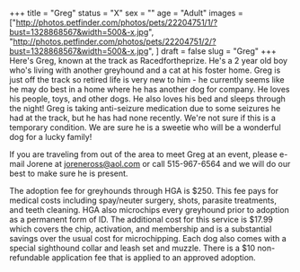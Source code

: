 +++
title = "Greg"
status = "X"
sex = ""
age = "Adult"
images = ["http://photos.petfinder.com/photos/pets/22204751/1/?bust=1328868567&width=500&-x.jpg",
"http://photos.petfinder.com/photos/pets/22204751/2/?bust=1328868567&width=500&-x.jpg",
]
draft = false
slug = "Greg"
+++
Here's Greg, known at the track as Racedfortheprize. He's a 2 year old boy who's living with another greyhound and a cat at his foster home. Greg is just off the track so retired life is very new to him - he currently seems like he may do best in a home where he has another dog for company. He loves his people, toys, and other dogs. He also loves his bed and sleeps through the night! Greg is taking anti-seizure medication due to some seizures he had at the track, but he has had none recently. We're not sure if this is a temporary condition. We are sure he is a sweetie who will be a wonderful dog for a lucky family!



If you are traveling from out of the area to meet Greg at an event, please e-mail Jorene at joreneross@aol.com or call 515-967-6564 and we will do our best to make sure he is present.

The adoption fee for greyhounds through HGA is $250. This fee pays for medical costs including spay/neuter surgery, shots, parasite treatments, and teeth cleaning. HGA also microchips every greyhound prior to adoption as a permanent form of ID. The additional cost for this service is $17.99 which covers the chip, activation, and membership and is a substantial savings over the usual cost for microchipping. Each dog also comes with a special sighthound collar and leash set and muzzle. There is a $10 non-refundable application fee that is applied to an approved adoption.

